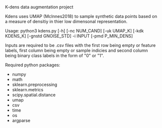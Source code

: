 K-dens data augmentation project

Kdens uses UMAP (McInnes2018) to sample synthetic data points based on a measure of densitiy in thier low dimensonal representation.


Usage:
python3 kdens.py [-h] [-nc NUM_CAND] [-uk UMAP_K] [-kdk KDENS_K] [-gnstd GNOISE_STD] -i INPUT [-pmd P_MIN_DENS]

Inputs are required to be .csv files with the first row being empty or feature labels, first column being empty or sample indicies 
and second column being binary class labels in the form of "0" or "1".

Required python packages:
- numpy 
- math
- sklearn.preprocessing 
- sklearn.metrics
- scipy.spatial.distance 
- umap
- csv
- time
- os
- argparse
